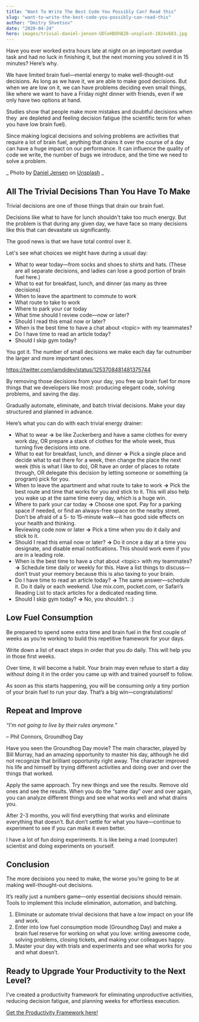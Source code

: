 ```yaml
---
title: "Want To Write The Best Code You Possibly Can? Read this"
slug: "want-to-write-the-best-code-you-possibly-can-read-this"
author: "Dmitry Shvetsov"
date: "2020-04-24"
hero: images/trivial-daniel-jensen-UDleHDOhBZ8-unsplash-1024x683.jpg
---
```


Have you ever worked extra hours late at night on an important overdue task and had no luck in finishing it, but the next morning you solved it in 15 minutes? Here’s why.

We have limited brain fuel—mental energy to make well-thought-out decisions. As long as we have it, we are able to make good decisions. But when we are low on it, we can have problems deciding even small things,  like where we want to have a Friday night dinner with friends, even if we only have two options at hand.

Studies show that people make more mistakes and doubtful decisions when they  are depleted and feeling decision fatigue (the scientific term for when you have low brain fuel).

Since making logical decisions and solving problems are activities that require a lot of brain fuel, anything that drains it over the course of a day can have a huge impact on our performance. It can influence the quality of code we write, the number of bugs we introduce, and the time we need to solve a problem.

_ Photo by [Daniel Jensen](https://unsplash.com/@dallehj?utm_source=unsplash&utm_medium=referral&utm_content=creditCopyText) on [Unsplash](https://unsplash.com/?utm_source=unsplash&utm_medium=referral&utm_content=creditCopyText) _

## All The Trivial Decisions Than You Have To Make

Trivial decisions are one of those things that drain our brain fuel.

Decisions like what to have for lunch shouldn't take too much energy. But the problem is that during any given day, we have face so many decisions like this that can devastate us significantly.

The good news is that we have total control over it.

Let's see what choices we might have during a usual day:

- What to wear today—from socks and shoes to shirts and hats. (These are all separate decisions, and ladies can lose a good portion of brain fuel here.)
- What to eat for breakfast, lunch, and dinner (as many as three decisions)
- When to leave the apartment to commute to work
- What route to take to work
- Where to park your car today
- What time should I review code—now or later?
- Should I read this email now or later?
- When is the best time to have a chat about &lt;topic&gt; with my teammates?
- Do I have time to read an article today?
- Should I skip gym today?

You got it. The number of small decisions we make each day far outnumber the larger and more important ones.

https://twitter.com/iamdidev/status/1253708481481375744

By removing those decisions from your day, you free up brain fuel for more things that we developers like most: producing elegant code, solving problems, and saving the day.

Gradually automate, eliminate, and batch trivial decisions. Make your day structured and planned in advance.

Here’s what you can do with each trivial energy drainer:

- What to wear **→** be like Zuckerberg and have a same clothes for every work day, OR prepare a stack of clothes for the whole week, thus turning five decisions into one.
- What to eat for breakfast, lunch, and dinner **→** Pick a single place and decide what to eat there for a week, then change the place the next week (this is what I like to do), OR have an order of places to rotate through, OR delegate this decision by letting someone or something (a program) pick for you.
- When to leave the apartment and what route to take to work **→** Pick the best route and time that works for you and stick to it. This will also help you wake up at the same time every day, which is a huge win.
- Where to park your car today **→** Choose one spot. Pay for a parking space if needed, or find an always-free space on the nearby street. Don’t be afraid of a 5- to 15-minute walk—it has good side effects on your health and thinking.
- Reviewing code now or later **→** Pick a time when you do it daily and stick to it.
- Should I read this email now or later? **→** Do it once a day at a time you designate, and disable email notifications. This should work even if you are in a leading role.
- When is the best time to have a chat about &lt;topic&gt; with my teammates? **→** Schedule time daily or weekly for this. Have a list things to discuss—don’t trust your memory because this is also taxing to your brain.
- Do I have time to read an article today? **→** The same answer—schedule it. Do it daily or each weekend. Use mix.com, pocket.com, or Safari’s Reading List to stack articles for a dedicated reading time.
- Should I skip gym today? **→** No, you shouldn’t. :)

## Low Fuel Consumption

Be prepared to spend some extra time and brain fuel in the first couple of weeks as you’re working to build this repetitive framework for your days.

Write down a list of exact steps in order that you do daily. This will help you in those first weeks.

Over time, it will become a habit. Your brain may even refuse to start a day without doing it in the order you came up with and trained yourself to follow.

As soon as this starts happening, you will be consuming only a tiny portion of your brain fuel to run your day. That’s a big win—congratulations!

## Repeat and Improve

_“I'm not going to live by their rules anymore.”_

– Phil Connors, Groundhog Day

Have you seen the Groundhog Day movie? The main character, played by Bill Murray, had an amazing opportunity to master his day, although he did not recognize that brilliant opportunity right away. The character improved his life and himself by trying different activities and doing over and over the things that worked.

Apply the same approach. Try new things and see the results. Remove old ones and see the results. When you do the “same day” over and over again, you can analyze different things and see what works well and what drains you.

After 2-3 months, you will find everything that works and eliminate everything that doesn’t. But don’t settle for what you have—continue to experiment to see if you can make it even better.

I have a lot of fun doing experiments. It is like being a mad (computer) scientist and doing experiments on yourself.

## Conclusion

The more decisions you need to make, the worse you’re going to be at making well-thought-out decisions.

It’s really just a numbers game—only essential decisions should remain. Tools to implement this include elimination, automation, and batching.

1. Eliminate or automate trivial decisions that have a low impact on your life and work.
2. Enter into low fuel consumption mode (Groundhog Day) and make a brain fuel reserve for working on what you love: writing awesome code, solving problems, closing tickets, and making your colleagues happy.
3. Master your day with trials and experiments and see what works for you and what doesn’t.

## Ready to Upgrade Your Productivity to the Next Level?

I've created a productivity framework for eliminating unproductive activities, reducing decision fatigue, and planning weeks for effortless execution.

[Get the Productivity Framework here!](https://give.iamdi.dev/productivity-framework-for-programmers)
